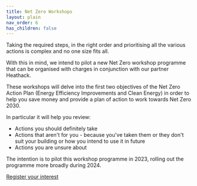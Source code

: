 ```yaml
---
title: Net Zero Workshops
layout: plain
nav_order: 6
has_children: false
---
```


Taking the required steps, in the right order and prioritising all the various actions is complex and no one size fits all.

With this in mind, we intend to pilot a new Net Zero workshop programme that can be organised with charges in conjunction with our partner Heathack.

These workshops will delve into the first two objectives of the Net Zero Action Plan (Energy Efficiency Improvements and Clean Energy) in order to help you save money and provide a plan of action to work towards Net Zero 2030.

In particular it will help you review:
- Actions you should definitely take
- Actions that aren't for you - because you've taken them or they don't suit your building or how you intend to use it in future
- Actions you are unsure about

The intention is to pilot this workshop programme in 2023, rolling out the programme more broadly during 2024.

[Register your interest](https://docs.google.com/forms/d/e/1FAIpQLSe51A8c_Y47y1CXIcpCknQKa1GW30bqTQAHpQ17o_8mdZeuZw/viewform?embedded=true)
